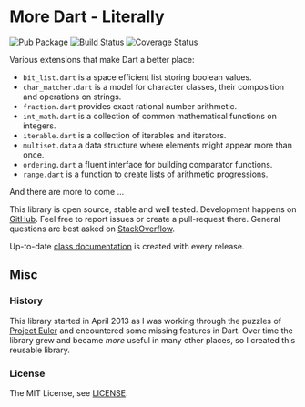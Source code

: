 More Dart - Literally
=====================

[![Pub Package](https://img.shields.io/pub/v/more.svg)](https://pub.dartlang.org/packages/more)
[![Build Status](https://travis-ci.org/renggli/dart-more.svg)](https://travis-ci.org/renggli/dart-more)
[![Coverage Status](https://coveralls.io/repos/renggli/dart-more/badge.svg)](https://coveralls.io/r/renggli/dart-more)

Various extensions that make Dart a better place:

- `bit_list.dart` is a space efficient list storing boolean values.
- `char_matcher.dart` is a model for character classes, their composition and operations on strings.
- `fraction.dart` provides exact rational number arithmetic.
- `int_math.dart` is a collection of common mathematical functions on integers.
- `iterable.dart` is a collection of iterables and iterators.
- `multiset.data` a data structure where elements might appear more than once.
- `ordering.dart` a fluent interface for building comparator functions.
- `range.dart` is a function to create lists of arithmetic progressions.

And there are more to come ...

This library is open source, stable and well tested. Development happens on [GitHub](https://github.com/renggli/dart-more). Feel free to report issues or create a pull-request there. General questions are best asked on [StackOverflow](http://stackoverflow.com/questions/tagged/more+dart).

Up-to-date [class documentation](http://www.dartdocs.org/documentation/more/latest/index.html) is created with every release.


Misc
----

### History

This library started in April 2013 as I was working through the puzzles of [Project Euler](https://projecteuler.net/) and encountered some missing features in Dart. Over time the library grew and became _more_ useful in many other places, so I created this reusable library.

### License

The MIT License, see [LICENSE](https://github.com/renggli/dart-more/raw/master/LICENSE).